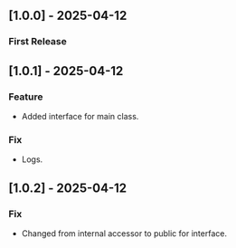 ## [1.0.0] - 2025-04-12
### First Release
## [1.0.1] - 2025-04-12
### Feature
- Added interface for main class.
### Fix
- Logs.
## [1.0.2] - 2025-04-12
### Fix
- Changed from internal accessor to public for interface.